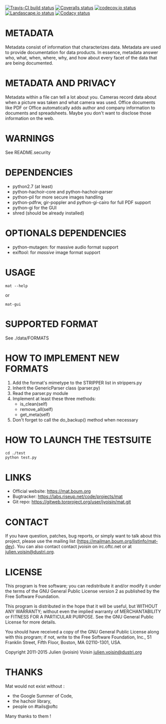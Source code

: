 [![Travis-CI build status]( https://travis-ci.org/jvoisin/MAT.svg?branch=master )]( https://travis-ci.org/jvoisin/MAT )
[![Coveralls status]( https://coveralls.io/repos/jvoisin/MAT/badge.svg?branch=master&service=github )]( https://coveralls.io/github/jvoisin/MAT?branch=master )
[![codecov.io status]( https://codecov.io/github/jvoisin/MAT/coverage.svg?branch=master )]( https://codecov.io/github/jvoisin/MAT?branch=master )
[![Landascape.io status](https://landscape.io/github/jvoisin/MAT/master/landscape.svg?style=flat)](https://landscape.io/github/jvoisin/MAT/master)
[![Codacy status]( https://api.codacy.com/project/badge/grade/17830b47b8db4878ac0560906050809c )]( https://www.codacy.com/app/julien-voisin/MAT )


METADATA
========
Metadata consist of information that characterizes data.
Metadata are used to provide documentation for data products.
In essence, metadata answer who, what, when, where, why, and how about
every facet of the data that are being documented.

METADATA AND PRIVACY
====================
Metadata within a file can tell a lot about you.
Cameras record data about when a picture was taken and what
camera was used. Office documents like PDF or Office automatically adds
author and company information to documents and spreadsheets.
Maybe you don't want to disclose those information on the web.

WARNINGS
========
See README.security

DEPENDENCIES
============
 * python2.7 (at least)
 * python-hachoir-core and python-hachoir-parser
 * python-pil for more secure images handling
 * python-pdfrw, gir-poppler and python-gi-cairo for full PDF support
 * python-gi for the GUI
 * shred (should be already installed)

OPTIONALS DEPENDENCIES
======================
 * python-mutagen: for massive audio format support
 * exiftool: for _massive_ image format support

USAGE
=====
    mat --help
or

    mat-gui

SUPPORTED FORMAT
================
See ./data/FORMATS

HOW TO IMPLEMENT NEW FORMATS
============================
1. Add the format's mimetype to the STRIPPER list in strippers.py
2. Inherit the GenericParser class (parser.py)
3. Read the parser.py module
4. Implement at least these three methods:
    - is_clean(self)
    - remove_all(self)
    - get_meta(self)
5. Don't forget to call the do_backup() method when necessary

HOW TO LAUNCH THE TESTSUITE
===========================
    cd ./test
    python test.py

LINKS
=====
* Official website: https://mat.boum.org
* Bugtracker: https://labs.riseup.net/code/projects/mat
* Git repo: https://gitweb.torproject.org/user/jvoisin/mat.git

CONTACT
=======
If you have question, patches, bug reports, or simply want to talk about this project,
please use the mailing list (https://mailman.boum.org/listinfo/mat-dev).
You can also contact contact jvoisin
on irc.oftc.net or at julien.voisin@dustri.org.

LICENSE
=======
This program is free software; you can redistribute it and/or modify
it under the terms of the GNU General Public License version 2 as
published by the Free Software Foundation.

This program is distributed in the hope that it will be useful,
but WITHOUT ANY WARRANTY; without even the implied warranty of
MERCHANTABILITY or FITNESS FOR A PARTICULAR PURPOSE. See the
GNU General Public License for more details.

You should have received a copy of the GNU General Public License
along with this program; if not, write to the Free Software
Foundation, Inc., 51 Franklin Street, Fifth Floor, Boston,
MA 02110-1301, USA.

Copyright 2011-2015 Julien (jvoisin) Voisin <julien.voisin@dustri.org>


THANKS
======
Mat would not exist without :

 * the Google Summer of Code,
 * the hachoir library,
 * people on #tails@oftc

Many thanks to them !
